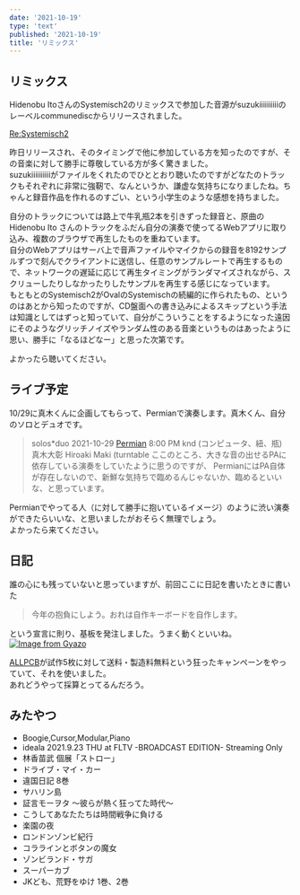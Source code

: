 ```yaml
---
date: '2021-10-19'
type: 'text'
published: '2021-10-19'
title: 'リミックス'
---
```


## リミックス
Hidenobu ItoさんのSystemisch2のリミックスで参加した音源がsuzukiiiiiiiiiiのレーベルcommunediscからリリースされました。  

[Re:Systemisch2](https://communedisc.bandcamp.com/album/re-systemisch2)  

昨日リリースされ、そのタイミングで他に参加している方を知ったのですが、その音楽に対して勝手に尊敬している方が多く驚きました。  
suzukiiiiiiiiiiがファイルをくれたのでひととおり聴いたのですがどなたのトラックもそれぞれに非常に強靭で、なんというか、謙虚な気持ちになりましたね。ちゃんと録音作品を作れるのすごい、という小学生のような感想を持ちました。  

自分のトラックについては路上で牛乳瓶2本を引きずった録音と、原曲のHidenobu Ito さんのトラックをふだん自分の演奏で使ってるWebアプリに取り込み、複数のブラウザで再生したものを重ねています。  
自分のWebアプリはサーバ上で音声ファイルやマイクからの録音を8192サンプルずつで刻んでクライアントに送信し、任意のサンプルレートで再生するもので、ネットワークの遅延に応じて再生タイミングがランダマイズされながら、スクリューしたりしなかったりしたサンプルを再生する感じになっています。  
もともとのSystemisch2がOvalのSystemischの続編的に作られたもの、というのはあとから知ったのですが、CD盤面への書き込みによるスキップという手法は知識としてはずっと知っていて、自分がこういうことをするようになった遠因にそのようなグリッチノイズやランダム性のある音楽というものはあったように思い、勝手に「なるほどなー」と思った次第です。

よかったら聴いてください。

## ライブ予定
10/29に真木くんに企画してもらって、Permianで演奏します。真木くん、自分のソロとデュオです。
>solos*duo
>2021-10-29
>[Permian](http://www.permian.tokyo/access%e3%83%bb-equipment/)
>8:00 PM
>knd (コンピュータ、紐、瓶)
>真木大彰 Hiroaki Maki (turntable
ここのところ、大きな音の出せるPAに依存している演奏をしていたように思うのですが、
PermianにはPA自体が存在しないので、新鮮な気持ちで臨めるんじゃないか、臨めるといいな、と思っています。  

Permianでやってる人（に対して勝手に抱いているイメージ）のように渋い演奏ができたらいいな、と思いましたがおそらく無理でしょう。  
よかったら来てください。

## 日記
誰の心にも残っていないと思っていますが、前回ここに日記を書いたときに書いた
>今年の抱負にしよう。おれは自作キーボードを自作します。

という宣言に則り、基板を発注しました。うまく動くといいね。  
[![Image from Gyazo](https://i.gyazo.com/c423ec74c126b1fb20dc2ae6102b8ca4.png)](https://gyazo.com/c423ec74c126b1fb20dc2ae6102b8ca4)  

[ALLPCB](https://www.allpcb.com/)が試作5枚に対して送料・製造料無料という狂ったキャンペーンをやっていて、それを使いました。  
あれどうやって採算とってるんだろう。

## みたやつ
* Boogie,Cursor,Modular,Piano
* ideala 2021.9.23 THU at FLTV -BROADCAST EDITION- Streaming Only
* 林香苗武 個展「ストロー」
* ドライブ・マイ・カー
* 違国日記 8巻
* サハリン島
* 証言モーヲタ ～彼らが熱く狂ってた時代～
* こうしてあなたたちは時間戦争に負ける
* 楽園の夜
* ロンドンゾンビ紀行
* コララインとボタンの魔女
* ゾンビランド・サガ
* スーパーカブ
* JKども、荒野をゆけ 1巻、2巻